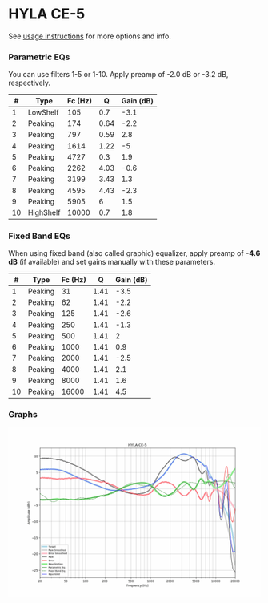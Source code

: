 # HYLA CE-5
See [usage instructions](https://github.com/jaakkopasanen/AutoEq#usage) for more options and info.

### Parametric EQs
You can use filters 1-5 or 1-10. Apply preamp of -2.0 dB or -3.2 dB, respectively.

|   # | Type      |   Fc (Hz) |    Q |   Gain (dB) |
|-----|-----------|-----------|------|-------------|
|   1 | LowShelf  |       105 | 0.7  |        -3.1 |
|   2 | Peaking   |       174 | 0.64 |        -2.2 |
|   3 | Peaking   |       797 | 0.59 |         2.8 |
|   4 | Peaking   |      1614 | 1.22 |        -5   |
|   5 | Peaking   |      4727 | 0.3  |         1.9 |
|   6 | Peaking   |      2262 | 4.03 |        -0.6 |
|   7 | Peaking   |      3199 | 3.43 |         1.3 |
|   8 | Peaking   |      4595 | 4.43 |        -2.3 |
|   9 | Peaking   |      5905 | 6    |         1.5 |
|  10 | HighShelf |     10000 | 0.7  |         1.8 |

### Fixed Band EQs
When using fixed band (also called graphic) equalizer, apply preamp of **-4.6 dB** (if available) and set gains manually with these parameters.

|   # | Type    |   Fc (Hz) |    Q |   Gain (dB) |
|-----|---------|-----------|------|-------------|
|   1 | Peaking |        31 | 1.41 |        -3.5 |
|   2 | Peaking |        62 | 1.41 |        -2.2 |
|   3 | Peaking |       125 | 1.41 |        -2.6 |
|   4 | Peaking |       250 | 1.41 |        -1.3 |
|   5 | Peaking |       500 | 1.41 |         2   |
|   6 | Peaking |      1000 | 1.41 |         0.9 |
|   7 | Peaking |      2000 | 1.41 |        -2.5 |
|   8 | Peaking |      4000 | 1.41 |         2.1 |
|   9 | Peaking |      8000 | 1.41 |         1.6 |
|  10 | Peaking |     16000 | 1.41 |         4.5 |

### Graphs
![](./HYLA%20CE-5.png)
